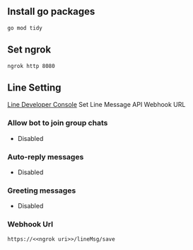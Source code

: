 
## Install go packages

```shell
go mod tidy
```

## Set ngrok

```shell
ngrok http 8080
```

## Line Setting
[Line Developer Console](https://developers.line.biz/console/)
Set Line Message API Webhook URL
### Allow bot to join group chats
- Disabled
### Auto-reply messages
- Disabled
### Greeting messages
- Disabled
### Webhook Url
```shell
https://<<ngrok uri>>/lineMsg/save
```
